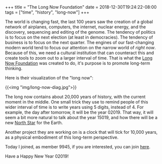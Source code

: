 +++
title = "The Long Now Foundation"
date = 2018-12-30T19:24:22-08:00
tags = ["time", "history", "long-now"]
+++

The world is changing fast, the last 100 years saw the creation of a global network of airplanes, computers, the internet, 
nuclear energy, and the discovery, sequencing and editing of the genome. The tendency of politics is to focus on the next election 
(at least in democracies). The tendency of business is to focus on the next quarter. The engines of our fast-changing modern 
world tend to focus our attention on the narrow world of _right now_. Because of this, we need a cultural institution that 
can counteract this and create tools to zoom out to a larger interval of time. That is what the [Long Now Foundation](https://longnow.org) 
was created to do, it's purpose is to promote long-term thinking.

Here is their visualization of the "long now":

{{<img "img/long-now-diag.jpg">}}

The long now contains about 20,000 years of history, with the current moment in the middle. One small trick they use to remind 
people of this wider interval of time is to write years using 5 digits, instead of 4. For example, the day after tomorrow, it 
will be the year 02019. That way, it will seem a bit more natural to talk about the year 15019, and how there will be a new 
[North Star](https://starchild.gsfc.nasa.gov/docs/StarChild/questions/question64.html) for the Earth.

Another project they are working on is a clock that will tick for 10,000 years, as a physical embodiment of this long-term perspective.

Today I joined, as member 9945, if you are interested, you can join [here](https://longnow.org/membership/).

Have a Happy New Year 02019!
